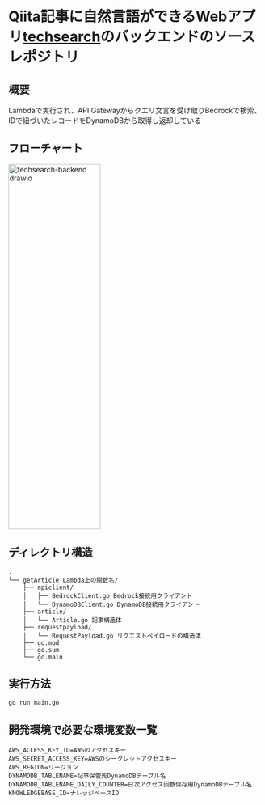 # Qiita記事に自然言語ができるWebアプリ[techsearch](https://techserch.net/)のバックエンドのソースレポジトリ

## 概要
Lambdaで実行され、API Gatewayからクエリ文言を受け取りBedrockで検索、IDで紐づいたレコードをDynamoDBから取得し返却している

## フローチャート
<img width="182" height="722" alt="techsearch-backend drawio" src="https://github.com/user-attachments/assets/c1566f86-84c0-491a-b6d9-8b12321d406b" />


## ディレクトリ構造
```
.
└── getArticle Lambda上の関数名/
    ├── apiclient/
    │   ├── BedrockClient.go Bedrock接続用クライアント
    │   └── DynamoDBClient.go DynamoDB接続用クライアント
    ├── article/
    │   └── Article.go 記事構造体
    ├── requestpayload/
    │   └── RequestPayload.go リクエストペイロードの構造体
    ├── go.mod
    ├── go.sum
    └── go.main
```

## 実行方法
```
go run main.go
```

## 開発環境で必要な環境変数一覧
```
AWS_ACCESS_KEY_ID=AWSのアクセスキー
AWS_SECRET_ACCESS_KEY=AWSのシークレットアクセスキー
AWS_REGION=リージョン
DYNAMODB_TABLENAME=記事保管先DynamoDBテーブル名
DYNAMODB_TABLENAME_DAILY_COUNTER=日次アクセス回数保存用DynamoDBテーブル名
KNOWLEDGEBASE_ID=ナレッジベースID
```
